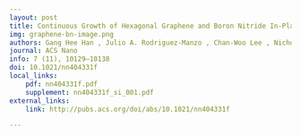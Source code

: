 ```yaml
---
layout: post
title: Continuous Growth of Hexagonal Graphene and Boron Nitride In-Plane Heterostructures by Atmospheric Pressure Chemical Vapor Deposition
img: graphene-bn-image.png
authors: Gang Hee Han , Julio A. Rodriguez-Manzo , Chan-Woo Lee , Nicholas J. Kybert , Mitchell B. Lerner , Zhengqing John Qi , Eric N. Dattoli , Andrew M. Rappe , Marija Drndić, and A.T. Charlie Johnson
journal: ACS Nano
info: 7 (11), 10129–10138
doi: 10.1021/nn404331f
local_links:
    pdf: nn404331f.pdf
    supplement: nn404331f_si_001.pdf
external_links:
    link: http://pubs.acs.org/doi/abs/10.1021/nn404331f

---
```

